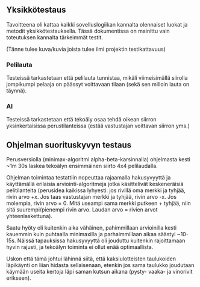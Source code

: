 ## Yksikkötestaus

Tavoitteena oli kattaa kaikki sovelluslogiikan kannalta olennaiset luokat ja metodit yksikkötestauksella. Tässä dokumentissa on mainittu vain toteutuksen kannalta tärkeimmät testit.

(Tänne tulee kuva/kuvia joista tulee ilmi projektin testikattavuus)


### Pelilauta

Testeissä tarkastetaan että pelilauta tunnistaa, mikäli viimeisimällä siirolla jompikumpi pelaaja on päässyt voittavaan tilaan (sekä sen milloin lauta on täynnä).


### AI

Testeissä tarkastetaan että tekoäly osaa tehdä oikean siirron yksinkertaisissa perustilanteissa (estää vastustajan voittavan siirron yms.)


## Ohjelman suorituskyvyn testaus

Perusversiolla (minimax-algoritmi alpha-beta-karsinnalla) ohjelmasta kesti ~1m 30s laskea tekoälyn ensimmäinen siirto 4x4 pelilaudalla. 

Ohjelman toimintaa testattiin nopeuttaa rajaamalla hakusyvyyttä ja käyttämällä erilaisia arviointi-algoritmeja jotka käsittelivät keskeneräisiä pelitilanteita (perusidea kaikissa lyhyesti: jos rivillä oma merkki ja tyhjää, rivin arvo +x. Jos taas vastustajan merkki ja tyhjää, rivin arvo -x. Jos molempia, rivin arvo = 0. Mitä useampi sama merkki putkeen + tyhjää, niin sitä suurempi/pienempi rivin arvo. Laudan arvo = rivien arvot yhteenlaskettuna). 

Saatu hyöty oli kuitenkin aika vähäinen, pahimmillaan arvioinilla kesti kauemmin kuin puhtaalla minimaxilla ja parhaimmillaan aikaa säästyi ~10-15s. Näissä tapauksissa hakusyvyyttä oli jouduttu kuitenkin rajoittamaan hyvin rajusti, ja tekoälyn toiminta ei ollut enää optimaallista. 

Uskon että tämä johtui lähinnä siitä, että kaksiulotteisten taulukoiden läpikäynti on liian hidasta sellaisenaan, etenkin jos sama taulukko joudutaan käymään useita kertoja läpi saman kutsun aikana (pysty- vaaka- ja vinorivit erikseen).